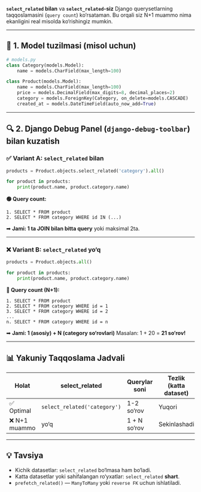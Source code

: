  **`select_related` bilan** va **`select_related`-siz** Django querysetlarning taqqoslamasini (`query count`) ko‘rsataman. Bu orqali siz N+1 muammo nima ekanligini real misolda ko‘rishingiz mumkin.

---

## 🔬 1. Model tuzilmasi (misol uchun)

```python
# models.py
class Category(models.Model):
    name = models.CharField(max_length=100)

class Product(models.Model):
    name = models.CharField(max_length=100)
    price = models.DecimalField(max_digits=8, decimal_places=2)
    category = models.ForeignKey(Category, on_delete=models.CASCADE)
    created_at = models.DateTimeField(auto_now_add=True)
```

---

## 🔍 2. Django Debug Panel (`django-debug-toolbar`) bilan kuzatish

### ✅ Variant A: `select_related` bilan

```python
products = Product.objects.select_related('category').all()

for product in products:
    print(product.name, product.category.name)
```

**🟢 Query count:**

```
1. SELECT * FROM product
2. SELECT * FROM category WHERE id IN (...)
```

➡ **Jami: 1 ta JOIN bilan bitta query** yoki maksimal 2ta.

---

### ❌ Variant B: `select_related` **yo‘q**

```python
products = Product.objects.all()

for product in products:
    print(product.name, product.category.name)
```

**🔴 Query count (N+1):**

```
1. SELECT * FROM product
2. SELECT * FROM category WHERE id = 1
3. SELECT * FROM category WHERE id = 2
...
n. SELECT * FROM category WHERE id = n
```

➡ **Jami: 1 (asosiy) + N (category so‘rovlari)**
Masalan: 1 + 20 = **21 so‘rov!**

---

## 📊 Yakuniy Taqqoslama Jadvali

| Holat        | select\_related              | Querylar soni | Tezlik (katta dataset) |
| ------------ | ---------------------------- | ------------- | ---------------------- |
| ✅ Optimal    | `select_related('category')` | 1-2 so‘rov    | Yuqori                 |
| ❌ N+1 muammo | yo‘q                         | 1 + N so‘rov  | Sekinlashadi           |

---

## 💡 Tavsiya

* Kichik datasetlar: `select_related` bo‘lmasa ham bo‘ladi.
* Katta datasetlar yoki sahifalangan ro‘yxatlar: `select_related` **shart**.
* `prefetch_related()` — `ManyToMany` yoki `reverse FK` uchun ishlatiladi.


